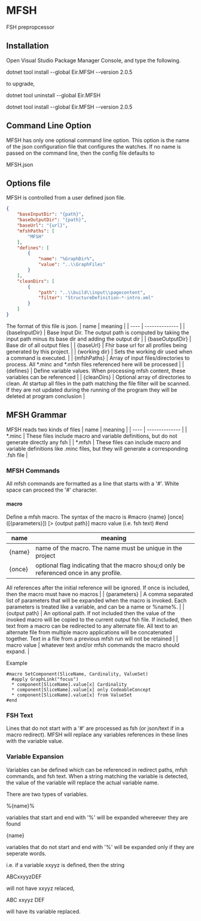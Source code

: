 # MFSH

FSH prepropcessor

## Installation

Open Visual Studio Package Manager Console, and type the following.

dotnet tool install --global Eir.MFSH --version 2.0.5

to upgrade,

dotnet tool uninstall --global Eir.MFSH

dotnet tool install --global Eir.MFSH --version 2.0.5

## Command Line Option

MFSH has only one optional command line option. This option is the name of the 
json configuration file that configures the watches.
If no name is passed on the command line, then the config file defaults to

MFSH.json

## Options file

MFSH is controlled from a user defined json file. 

```json
{
	"baseInputDir": "{path}",
	"baseOutputDir": "{path}",
	"baseUrl": "{url}",
	"mfshPaths": [
		"MFSH"
	],
	"defines": [
		{
			"name": "%GraphDir%",
			"value": "..\\GraphFiles"
		}
	],
	"cleanDirs": [
		{
			"path": "..\\build\\input\\pagecontent",
			"filter": "StructureDefinition-*-intro.xml"
		}
	]
}
```

The format of this file is json.
| name | meaning |
| ---- | -------------- |
| {baseInputDir} | Base Input Dir. The output path is computed by taking the input path minus its base dir and adding the output dir |
| {baseOutputDir} | Base dir of all output files |
| {baseUrl} | Fhir base url for all profiles being generated by this project.  |
| {working dir} | Sets the working dir used when a command is executed. |
| {mfshPaths} | Array of input files/directories to process. All *.minc and *.mfsh files referenced here will be processed |
| {defines} | Define variable values. When processing mfsh content, these variables can be referenced |
| {cleanDirs} | Optional array of directories to clean. At startup all files in the path matching the file filter will be scanned. If they are not updated during the running of the program they will be deleted at program conclusion |

## MFSH Grammar

MFSH reads two kinds of files
| name | meaning |
| ---- | -------------- |
| *.minc | These files include macro and variable definitions, but do not generate directly any fsh |
| *.mfsh | These files can include macro and variable definitions like .minc files, but they will generate a corresponding .fsh file |

### MFSH Commands

All mfsh commands are formatted as a line that starts with a '#'. White space can proceed the '#' character.

#### macro

Define a mfsh macro.
The syntax of the macro is
\#macro {name} [once] ([{parameters}]) [> {output path}]
macro value (i.e. fsh text)
\#end
 
| name | meaning |
| ---- | -------------- |
| {name}| name of the macro. The name must be unique in the project |
| {once} | optional flag indicating that the macro shou;d only be referenced once in any profile.
All references after the initial reference will be ignored. 
If once is included, then the macro must have no macros |
| {parameters} | A comma separated list of parameters that will be expanded when the macro is invoked.
Each parameters is treated like a variable, and can be a name or %name%. |
| {output path} | An optional path. If not included then the value of the invoked macro will be copied to the current output fsh file.
If included, then text from a macro can be redirected to any alternate file. All text to an alternate file from multiple macro applications
will be concatenated together. Text in a file from a previous mfsh run will not be retained |
| macro value | whatever text and/or mfsh commands the macro should expand. |

Example

```text
#macro SetComponent(SliceName, Cardinality, ValueSet)
  #apply GraphLink("focus")
  * component[SliceName].value[x] Cardinality
  * component[SliceName].value[x] only CodeableConcept
  * component[SliceName].value[x] from ValueSet
#end
```


### FSH Text

Lines that do not start with a '#' are processed as fsh (or json/text if in a macro redirect).
MFSH will replace any variables references in these lines with the variable value.

### Variable Expansion
Variables can be defined which can be referenced in redirect paths, mfsh commands, and fsh text. When a string matching the variable is detected,
the value of the variable will replace the actual variable name.

There are two types of variables.

%{name}%

variables that start and end with '%' will be expanded whereever they are found

{name}

variables that do not start and end with '%' will be expanded only if they are seperate words.

i.e. if a variable xxyyz is defined, then the string

ABCxxyyzDEF

will not have xxyyz relaced,

ABC xxyyz DEF

will have its variable replaced.



